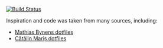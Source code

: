 [![Build Status](https://travis-ci.org/panakour/dotfiles.svg?branch=master)](https://travis-ci.org/panakour/dotfiles)

Inspiration and code was taken from many sources, including:

* [Mathias Bynens dotfiles][dotfiles mathias]
* [Cătălin Mariș dotfiles][dotfiles alrra]

<!-- Link labels: -->

[dotfiles mathias]: https://github.com/mathiasbynens/dotfiles
[dotfiles alrra]: https://github.com/alrra/dotfiles
[license]: LICENSE.md